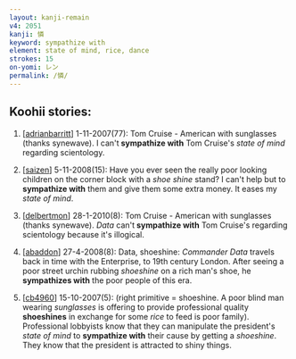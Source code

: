 ```yaml
---
layout: kanji-remain
v4: 2051
kanji: 憐
keyword: sympathize with
element: state of mind, rice, dance
strokes: 15
on-yomi: レン
permalink: /憐/
---
```


## Koohii stories: 

1) [<a href="http://kanji.koohii.com/profile/adrianbarritt">adrianbarritt</a>] 1-11-2007(77): Tom Cruise - American with sunglasses (thanks synewave). I can&#039;t<strong> sympathize with</strong> Tom Cruise&#039;s <em>state of mind</em> regarding scientology.

2) [<a href="http://kanji.koohii.com/profile/saizen">saizen</a>] 5-11-2008(15): Have you ever seen the really poor looking children on the corner block with a <em>shoe shine</em> stand? I can&#039;t help but to<strong> sympathize with</strong> them and give them some extra money. It eases my <em>state of mind</em>.

3) [<a href="http://kanji.koohii.com/profile/delbertmon">delbertmon</a>] 28-1-2010(8): Tom Cruise - American with sunglasses (thanks synewave). <em>Data</em> can&#039;t<strong> sympathize with</strong> Tom Cruise&#039;s regarding scientology because it&#039;s illogical.

4) [<a href="http://kanji.koohii.com/profile/abaddon">abaddon</a>] 27-4-2008(8): Data, shoeshine: <em>Commander Data</em> travels back in time with the Enterprise, to 19th century London. After seeing a poor street urchin rubbing <em>shoeshine</em> on a rich man&#039;s shoe, he <strong>sympathizes with</strong> the poor people of this era.

5) [<a href="http://kanji.koohii.com/profile/cb4960">cb4960</a>] 15-10-2007(5): (right primitive = shoeshine. A poor blind man wearing <em>sunglasses</em> is offering to provide professional quality <strong>shoeshines</strong> in exchange for some <em>rice</em> to feed is poor family). Professional lobbyists know that they can manipulate the president&#039;s <em>state of mind</em> to <strong>sympathize with</strong> their cause by getting a <em>shoeshine</em>. They know that the president is attracted to shiny things.

